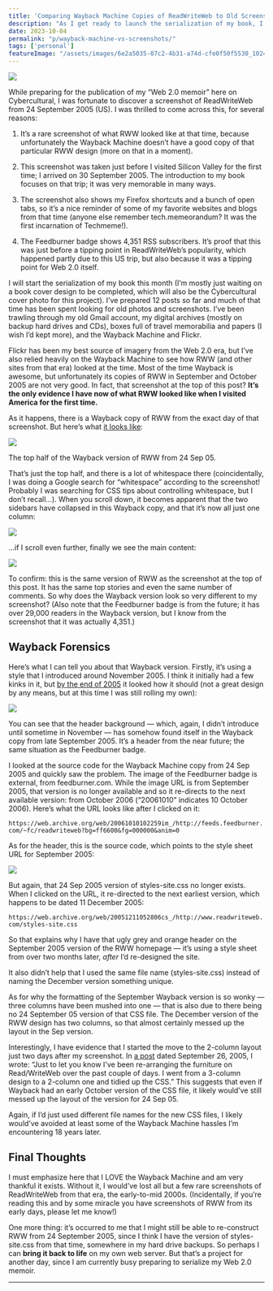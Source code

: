 ```yaml
---
title: 'Comparing Wayback Machine Copies of ReadWriteWeb to Old Screenshots'
description: "As I get ready to launch the serialization of my book, I discover that old Wayback Machine copies of ReadWriteWeb aren't always reliable."
date: 2023-10-04
permalink: "p/wayback-machine-vs-screenshots/"
tags: ['personal']
featureImage: "/assets/images/6e2a5035-07c2-4b31-a74d-cfe0f50f5530_1024x742.jpg"
---
```


![](/assets/images/6e2a5035-07c2-4b31-a74d-cfe0f50f5530_1024x742.jpg)

While preparing for the publication of my “Web 2.0 memoir” here on Cybercultural, I was fortunate to discover a screenshot of ReadWriteWeb from 24 September 2005 (US). I was thrilled to come across this, for several reasons:

1.  It’s a rare screenshot of what RWW looked like at that time, because unfortunately the Wayback Machine doesn’t have a good copy of that particular RWW design (more on that in a moment).
    
2.  This screenshot was taken just before I visited Silicon Valley for the first time; I arrived on 30 September 2005. The introduction to my book focuses on that trip; it was very memorable in many ways.
    
3.  The screenshot also shows my Firefox shortcuts and a bunch of open tabs, so it’s a nice reminder of some of my favorite websites and blogs from that time (anyone else remember tech.memeorandum? It was the first incarnation of Techmeme!).
    
4.  The Feedburner badge shows 4,351 RSS subscribers. It’s proof that this was just before a tipping point in ReadWriteWeb’s popularity, which happened partly due to this US trip, but also because it was a tipping point for Web 2.0 itself.
    

I will start the serialization of my book this month (I’m mostly just waiting on a book cover design to be completed, which will also be the Cybercultural cover photo for this project). I’ve prepared 12 posts so far and much of that time has been spent looking for old photos and screenshots. I’ve been trawling through my old Gmail account, my digital archives (mostly on backup hard drives and CDs), boxes full of travel memorabilia and papers (I wish I’d kept more), and the Wayback Machine and Flickr.

Flickr has been my best source of imagery from the Web 2.0 era, but I’ve also relied heavily on the Wayback Machine to see how RWW (and other sites from that era) looked at the time. Most of the time Wayback is awesome, but unfortunately its copies of RWW in September and October 2005 are not very good. In fact, that screenshot at the top of this post? **It’s the only evidence I have now of what RWW looked like when I visited America for the first time.**

As it happens, there is a Wayback copy of RWW from the exact day of that screenshot. But here’s what [it looks like](https://web.archive.org/web/20050924133940if_/http://readwriteweb.com/):

![](/assets/images/358c0b41-6e8e-43ce-82f4-2cfa5e5d0f91_1986x774.png)

The top half of the Wayback version of RWW from 24 Sep 05.

That’s just the top half, and there is a lot of whitespace there (coincidentally, I was doing a Google search for “whitespace” according to the screenshot! Probably I was searching for CSS tips about controlling whitespace, but I don’t recall…). When you scroll down, it becomes apparent that the two sidebars have collapsed in this Wayback copy, and that it’s now all just one column:

![](/assets/images/f2368729-45ac-43bd-95a2-a9fc15eee8e2_1984x1386.png)

…if I scroll even further, finally we see the main content:

![](/assets/images/2180e6b8-c96f-4202-910a-12461f3f01c1_1986x1400.jpg)

To confirm: this is the same version of RWW as the screenshot at the top of this post. It has the same top stories and even the same number of comments. So why does the Wayback version look so very different to my screenshot? (Also note that the Feedburner badge is from the future; it has over 29,000 readers in the Wayback version, but I know from the screenshot that it was actually 4,351.)

Wayback Forensics
-----------------

Here’s what I can tell you about that Wayback version. Firstly, it’s using a style that I introduced around November 2005. I think it initially had a few kinks in it, but [by the end of 2005](https://web.archive.org/web/20051231151629if_/http://www.readwriteweb.com/) it looked how it should (not a great design by any means, but at this time I was still rolling my own):

![](/assets/images/426dc9e7-beb1-44ee-a799-9b3e555c21df_2118x1374.jpg)

You can see that the header background — which, again, I didn’t introduce until sometime in November — has somehow found itself in the Wayback copy from late September 2005. It’s a header from the near future; the same situation as the Feedburner badge.

I looked at the source code for the Wayback Machine copy from 24 Sep 2005 and quickly saw the problem. The image of the Feedburner badge is external, from feedburner.com. While the image URL is from September 2005, that version is no longer available and so it re-directs to the next available version: from October 2006 (“20061010” indicates 10 October 2006). Here’s what the URL looks like after I clicked on it:

```https://web.archive.org/web/20061010102259im_/http://feeds.feedburner.com/~fc/readwriteweb?bg=ff6600&fg=000000&anim=0```

As for the header, this is the source code, which points to the style sheet URL for September 2005:

![](/assets/images/f5a91e83-6b9d-44ef-8882-04865fec7871_2642x336.jpg)

But again, that 24 Sep 2005 version of styles-site.css no longer exists. When I clicked on the URL, it re-directed to the next earliest version, which happens to be dated 11 December 2005:

```https://web.archive.org/web/20051211052806cs_/http://www.readwriteweb.com/styles-site.css```

So that explains why I have that ugly grey and orange header on the September 2005 version of the RWW homepage — it’s using a style sheet from over two months later, _after_ I’d re-designed the site.

It also didn’t help that I used the same file name (styles-site.css) instead of naming the December version something unique.

As for why the formatting of the September Wayback version is so wonky — three columns have been mushed into one — that is also due to there being no 24 September 05 version of that CSS file. The December version of the RWW design has two columns, so that almost certainly messed up the layout in the Sep version.

Interestingly, I have evidence that I started the move to the 2-column layout just two days after my screenshot. In [a post](https://web.archive.org/web/20051018143905if_/http://www.readwriteweb.com/archives/002841.php) dated September 26, 2005, I wrote: “Just to let you know I've been re-arranging the furniture on Read/WriteWeb over the past couple of days. I went from a 3-column design to a 2-column one and tidied up the CSS.” This suggests that even if Wayback had an early October version of the CSS file, it likely would’ve still messed up the layout of the version for 24 Sep 05.

Again, if I’d just used different file names for the new CSS files, I likely would’ve avoided at least some of the Wayback Machine hassles I’m encountering 18 years later.

Final Thoughts
--------------

I must emphasize here that I LOVE the Wayback Machine and am very thankful it exists. Without it, I would’ve lost all but a few rare screenshots of ReadWriteWeb from that era, the early-to-mid 2000s. (Incidentally, if you’re reading this and by some miracle you have screenshots of RWW from its early days, please let me know!)

One more thing: it’s occurred to me that I might still be able to re-construct RWW from 24 September 2005, since I think I have the version of styles-site.css from that time, somewhere in my hard drive backups. So perhaps I can **bring it back to life** on my own web server. But that’s a project for another day, since I am currently busy preparing to serialize my Web 2.0 memoir.

* * *